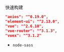快速构建

```json
"axios": "^0.19.0",
"element-ui": "^2.13.0",
"vue": "^2.6.10",
"vue-router": "^3.1.3",
"vuex": "^3.1.2"
```

- `node-sass`

